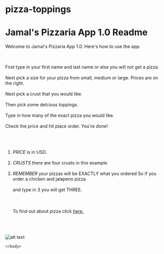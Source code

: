 # pizza-toppings
<html>
    <head>
        <title>Jamal's Pizzaria App </title>
        <div>
    </head>
    <body>
<h1> Jamal's Pizzaria App 1.0 Readme </h1>

Welcome to Jamal's Pizzaria App 1.0. Here's how to use the app.<div class="0">
<br></br>
First type in your first name and last name or else you will not get a pizza. 
<br></br>
Next pick a size for your pizza from small, medium or large. Prices are on the right.
<br></br>
Next pick a crust that you would like.
<br></br>
Then pick some delcious toppings.
<br></br>
Type in how many of the exact pizza you would like.
<br></br>
Check the price and hit place order. You're done!
<br></br>
<br></br>
1) <i>PRICE</i> is in USD.
<br></br>
2) <i>CRUSTS</i> there are four crusts in this example.
<br></br>
3) <i>REMEMBER</i> your pizzas will be EXACTLY what you ordered So if you order a chicken and jalapeno pizza
<br></br> and type in 3 you will get THREE.
<br></br>
<br></br>
To find out about pizza click <a href="https://en.wikipedia.org/wiki/Pizza">here.</a>
<br></br>
<br></br>
<img src="http://www.foodanddine.com/wp-content/uploads/2016/05/Pizza-capricciosa.jpg" alt="alt text" title="PIZZA">



    
    
</div>
    


    </body>
</html>
